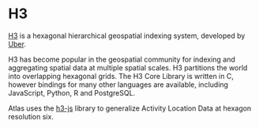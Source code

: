 # H3

[H3](https://h3geo.org/) is a hexagonal hierarchical geospatial indexing system, developed by [Uber](https://www.uber.com/blog/h3/).

H3 has become popular in the geospatial community for indexing and aggregating spatial data at multiple spatial scales. H3 partitions the world into overlapping hexagonal grids. The H3 Core Library is written in C, however bindings for many other languages are available, including JavaScript, Python, R and PostgreSQL.

Atlas uses the [h3-js](https://github.com/uber/h3-js) library to generalize Activity Location Data at hexagon resolution six.